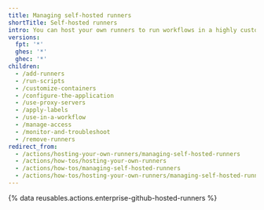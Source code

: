 ```yaml
---
title: Managing self-hosted runners
shortTitle: Self-hosted runners
intro: You can host your own runners to run workflows in a highly customizable environment.
versions:
  fpt: '*'
  ghes: '*'
  ghec: '*'
children:
  - /add-runners
  - /run-scripts
  - /customize-containers
  - /configure-the-application
  - /use-proxy-servers
  - /apply-labels
  - /use-in-a-workflow
  - /manage-access
  - /monitor-and-troubleshoot
  - /remove-runners
redirect_from:
  - /actions/hosting-your-own-runners/managing-self-hosted-runners
  - /actions/how-tos/hosting-your-own-runners
  - /actions/how-tos/managing-self-hosted-runners
  - /actions/how-tos/hosting-your-own-runners/managing-self-hosted-runners
---
```


{% data reusables.actions.enterprise-github-hosted-runners %}
